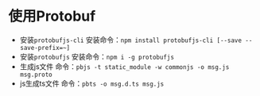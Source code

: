 # 使用Protobuf
- 安装`protobufjs-cli` 安装命令：`npm install protobufjs-cli [--save --save-prefix=~]`
- 安装`protobufjs` 安装命令：`npm i -g protobufjs`
- 生成js文件 命令：`pbjs -t static_module -w commonjs -o msg.js msg.proto`
- js生成ts文件 命令：`pbts -o msg.d.ts msg.js`